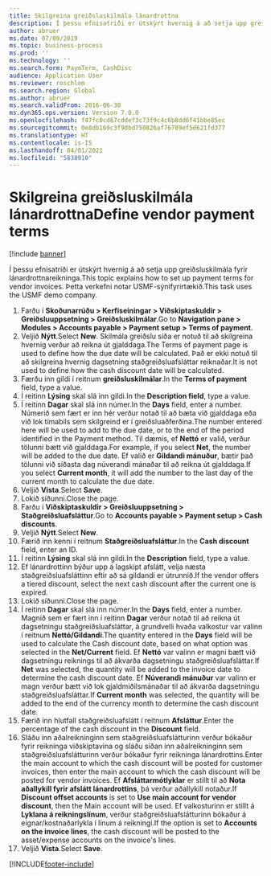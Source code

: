 ```yaml
---
title: Skilgreina greiðsluskilmála lánardrottna
description: Í þessu efnisatriði er útskýrt hvernig á að setja upp greiðsluskilmála fyrir lánardrottnareikninga.
author: abruer
ms.date: 07/09/2019
ms.topic: business-process
ms.prod: ''
ms.technology: ''
ms.search.form: PaymTerm, CashDisc
audience: Application User
ms.reviewer: roschlom
ms.search.region: Global
ms.author: abruer
ms.search.validFrom: 2016-06-30
ms.dyn365.ops.version: Version 7.0.0
ms.openlocfilehash: f47fc0cd67cddef3c73f9c4c6b8dd6f41bbe85ec
ms.sourcegitcommit: 0e8db169c3f90bd750826af76709ef5d621fd377
ms.translationtype: HT
ms.contentlocale: is-IS
ms.lasthandoff: 04/01/2021
ms.locfileid: "5838910"
---
```

# <a name="define-vendor-payment-terms"></a><span data-ttu-id="0c263-103">Skilgreina greiðsluskilmála lánardrottna</span><span class="sxs-lookup"><span data-stu-id="0c263-103">Define vendor payment terms</span></span>

[!include [banner](../../includes/banner.md)]

<span data-ttu-id="0c263-104">Í þessu efnisatriði er útskýrt hvernig á að setja upp greiðsluskilmála fyrir lánardrottnareikninga.</span><span class="sxs-lookup"><span data-stu-id="0c263-104">This topic explains how to set up payment terms for vendor invoices.</span></span> <span data-ttu-id="0c263-105">Þetta verkefni notar USMF-sýnifyrirtækið.</span><span class="sxs-lookup"><span data-stu-id="0c263-105">This task uses the USMF demo company.</span></span>

1. <span data-ttu-id="0c263-106">Farðu í **Skoðunarrúðu > Kerfiseiningar > Viðskiptaskuldir > Greiðsluuppsetning > Greiðsluskilmálar**.</span><span class="sxs-lookup"><span data-stu-id="0c263-106">Go to **Navigation pane > Modules > Accounts payable > Payment setup > Terms of payment**.</span></span>
2. <span data-ttu-id="0c263-107">Veljið **Nýtt**.</span><span class="sxs-lookup"><span data-stu-id="0c263-107">Select **New**.</span></span> <span data-ttu-id="0c263-108">Skilmála greiðslu síða er notuð til að skilgreina hvernig verður að reikna út gjalddaga.</span><span class="sxs-lookup"><span data-stu-id="0c263-108">The Terms of payment page is used to define how the due date will be calculated.</span></span> <span data-ttu-id="0c263-109">Það er ekki notuð til að skilgreina hvernig dagsetning staðgreiðsluafsláttar reiknaðar.</span><span class="sxs-lookup"><span data-stu-id="0c263-109">It is not used to define how the cash discount date will be calculated.</span></span>  
3. <span data-ttu-id="0c263-110">Færðu inn gildi í reitnum **greiðsluskilmálar**.</span><span class="sxs-lookup"><span data-stu-id="0c263-110">In the **Terms of payment** field, type a value.</span></span>
4. <span data-ttu-id="0c263-111">Í reitinn **Lýsing** skal slá inn gildi.</span><span class="sxs-lookup"><span data-stu-id="0c263-111">In the **Description field**, type a value.</span></span>
5. <span data-ttu-id="0c263-112">Í reitinn **Dagar** skal slá inn númer.</span><span class="sxs-lookup"><span data-stu-id="0c263-112">In the **Days** field, enter a number.</span></span> <span data-ttu-id="0c263-113">Númerið sem fært er inn hér verður notað til að bæta við gjalddaga eða við lok tímabils sem skilgreind er í greiðsluaðferðina.</span><span class="sxs-lookup"><span data-stu-id="0c263-113">The number entered here will be used to add to the due date, or to the end of the period identified in the Payment method.</span></span> <span data-ttu-id="0c263-114">Til dæmis, ef **Nettó** er valið, verður tölunni bætt við gjalddaga.</span><span class="sxs-lookup"><span data-stu-id="0c263-114">For example, if you select **Net**, the number will be added to the due date.</span></span> <span data-ttu-id="0c263-115">Ef valið er **Gildandi mánuður**, bætir það tölunni við síðasta dag núverandi mánaðar til að reikna út gjalddaga.</span><span class="sxs-lookup"><span data-stu-id="0c263-115">If you select **Current month**, it will add the number to the last day of the current month to calculate the due date.</span></span>  
6. <span data-ttu-id="0c263-116">Veljið **Vista**.</span><span class="sxs-lookup"><span data-stu-id="0c263-116">Select **Save**.</span></span>
7. <span data-ttu-id="0c263-117">Lokið síðunni.</span><span class="sxs-lookup"><span data-stu-id="0c263-117">Close the page.</span></span>
8. <span data-ttu-id="0c263-118">Farðu í **Viðskiptaskuldir > Greiðsluuppsetning > Staðgreiðsluafsláttur**.</span><span class="sxs-lookup"><span data-stu-id="0c263-118">Go to **Accounts payable > Payment setup > Cash discounts**.</span></span>
9. <span data-ttu-id="0c263-119">Veljið **Nýtt**.</span><span class="sxs-lookup"><span data-stu-id="0c263-119">Select **New**.</span></span>
10. <span data-ttu-id="0c263-120">Færið inn kenni í reitnum **Staðgreiðsluafsláttur**.</span><span class="sxs-lookup"><span data-stu-id="0c263-120">In the **Cash discount** field, enter an ID.</span></span>
11. <span data-ttu-id="0c263-121">Í reitinn **Lýsing** skal slá inn gildi.</span><span class="sxs-lookup"><span data-stu-id="0c263-121">In the **Description** field, type a value.</span></span>
12. <span data-ttu-id="0c263-122">Ef lánardrottinn býður upp á lagskipt afslátt, velja næsta staðgreiðsluafsláttinn eftir að sá gildandi er útrunnið.</span><span class="sxs-lookup"><span data-stu-id="0c263-122">If the vendor offers a tiered discount, select the next cash discount after the current one is expired.</span></span>
13. <span data-ttu-id="0c263-123">Lokið síðunni.</span><span class="sxs-lookup"><span data-stu-id="0c263-123">Close the page.</span></span>
14. <span data-ttu-id="0c263-124">Í reitinn **Dagar** skal slá inn númer.</span><span class="sxs-lookup"><span data-stu-id="0c263-124">In the **Days** field, enter a number.</span></span> <span data-ttu-id="0c263-125">Magnið sem er fært inn í reitinn **Dagar** verður notað til að reikna út dagsetningu staðgreiðsluafsláttar, á grundvelli hvaða valkostur var valinn í reitnum **Nettó/Gildandi**.</span><span class="sxs-lookup"><span data-stu-id="0c263-125">The quantity entered in the **Days** field will be used to calculate the Cash discount date, based on what option was selected in the **Net/Current** field.</span></span> <span data-ttu-id="0c263-126">Ef **Nettó** var valinn er magni bætt við dagsetningu reiknings til að ákvarða dagsetningu staðgreiðsluafsláttar.</span><span class="sxs-lookup"><span data-stu-id="0c263-126">If **Net** was selected, the quantity will be added to the invoice date to determine the cash discount date.</span></span> <span data-ttu-id="0c263-127">Ef **Núverandi mánuður** var valinn er magn verður bætt við lok gjaldmiðilsmánaðar til að ákvarða dagsetningu staðgreiðsluafsláttar.</span><span class="sxs-lookup"><span data-stu-id="0c263-127">If **Current month** was selected, the quantity will be added to the end of the currency month to determine the cash discount date.</span></span>  
15. <span data-ttu-id="0c263-128">Færið inn hlutfall staðgreiðsluafslátt í reitnum **Afsláttur**.</span><span class="sxs-lookup"><span data-stu-id="0c263-128">Enter the percentage of the cash discount in the **Discount** field.</span></span> 
16. <span data-ttu-id="0c263-129">Sláðu inn aðalreikninginn sem staðgreiðsluafslátturinn verður bókaður fyrir reikninga viðskiptavina og sláðu síðan inn aðalreikninginn sem staðgreiðsluafslátturinn verður bókaður fyrir reikninga lánardrottins.</span><span class="sxs-lookup"><span data-stu-id="0c263-129">Enter the main account to which the cash discount will be posted for customer invoices, then enter the main account to which the cash discount will be posted for vendor invoices.</span></span> <span data-ttu-id="0c263-130">Ef **Afsláttarmótlyklar** er stillt til að **Nota aðallykill fyrir afslátt lánardrottins**, þá verður aðallykill notaður.</span><span class="sxs-lookup"><span data-stu-id="0c263-130">If **Discount offset accounts** is set to **Use main account for vendor discount**, then the Main account will be used.</span></span> <span data-ttu-id="0c263-131">Ef valkosturinn er stillt á **Lyklana á reikningslínum**, verður staðgreiðsluafslátturinn bókaður á eignar/kostnaðarlykla í línum á reikningi.</span><span class="sxs-lookup"><span data-stu-id="0c263-131">If the option is set to **Accounts on the invoice lines**, the cash discount will be posted to the asset/expense accounts on the invoice's lines.</span></span>  
17. <span data-ttu-id="0c263-132">Veljið **Vista**.</span><span class="sxs-lookup"><span data-stu-id="0c263-132">Select **Save**.</span></span>



[!INCLUDE[footer-include](../../../includes/footer-banner.md)]